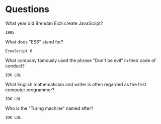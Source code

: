 # Questions

What year did Brendan Eich create JavaScript?

```
1995
```

What does "ES6" stand for?

```
EcmaScript 6
```

What company famously used the phrase "Don't be evil" in their code of conduct?

```
IDK LOL
```

What English mathematician and writer is often regarded as the first computer programmer?

```
IDK LOL
```

Who is the "Turing machine" named after?

```
IDK LOL
```
